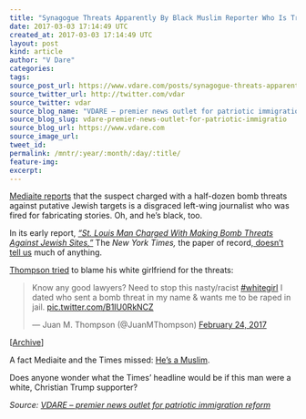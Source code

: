 ```yaml
---
title: "Synagogue Threats Apparently By Black Muslim Reporter Who Is Trying To Blame His White Girlfriend: “St. Louis Man Charged”"
date: 2017-03-03 17:14:49 UTC
created_at: 2017-03-03 17:14:49 UTC
layout: post
kind: article
author: "V Dare"
categories: 
tags: 
source_post_url: https://www.vdare.com/posts/synagogue-threats-apparently-by-black-muslim-reporter-who-is-trying-to-blame-his-white-girlfriend-st-louis-man-charged
source_twitter_url: http://twitter.com/vdar
source_twitter: vdar
source_blog_name: "VDARE – premier news outlet for patriotic immigration reform"
source_blog_slug: vdare-premier-news-outlet-for-patriotic-immigratio
source_blog_url: https://www.vdare.com
source_image_url: 
tweet_id:
permalink: /mntr/:year/:month/:day/:title/
feature-img: 
excerpt:
---
```

<div class="pf-content"><p><a href="http://www.mediaite.com/online/man-arrested-for-jcc-bomb-threats-appears-to-be-former-journalist-fired-for-fabrication/">Mediaite reports</a> that the suspect charged with a half-dozen bomb threats against putative Jewish targets is a disgraced left-wing journalist who was fired for fabricating stories. Oh, and he’s black, too.</p>
<p>In its early report, <em><a href="https://www.nytimes.com/2017/03/03/nyregion/jewish-centers-bomb-threats-arrest.html">“St. Louis Man Charged With Making Bomb Threats Against Jewish Sites</a><a href="http://www.mediaite.com/online/man-arrested-for-jcc-bomb-threats-appears-to-be-former-journalist-fired-for-fabrication/">,”</a></em> The <em>New York Times,</em> the paper of record,<a href="https://www.nytimes.com/2017/03/03/nyregion/jewish-centers-bomb-threats-arrest.html"> doesn’t tell us</a> much of anything.</p><div id="57966237cc52c74a5e1363c4" class="vdb_player vdb_57966237cc52c74a5e1363c456bcd17ce4b018167fea5539">    </div>
<p><a href="https://twitter.com/JuanMThompson/status/835254106113593344?ref_src=twsrc%5Etfw">Thompson tried</a> to blame his white girlfriend for the threats:</p>
<blockquote class="twitter-tweet">
<p lang="en" dir="ltr">Know any good lawyers? Need to stop this nasty/racist <a href="https://twitter.com/hashtag/whitegirl?src=hash">#whitegirl</a> I dated who sent a bomb threat in my name &amp; wants me to be raped in jail. <a href="https://t.co/B1IU0RkNCZ">pic.twitter.com/B1IU0RkNCZ</a></p>
<p>— Juan M. Thompson (@JuanMThompson) <a href="https://twitter.com/JuanMThompson/status/835254106113593344">February 24, 2017</a></p></blockquote>
<p></p>
<p>[<a href="http://archive.is/cFZPq">Archive</a>]</p>
<p>A fact Mediaite and the Times missed: <a href="https://archive.is/iBtl8">He’s a Muslim</a>.</p>
<p>Does anyone wonder what the Times’ headline would be if this man were a white, Christian Trump supporter?</p>
</div><div class="">
    <i>Source: <a href="https://www.vdare.com">VDARE – premier news outlet for patriotic immigration reform</a></i>
</div>
